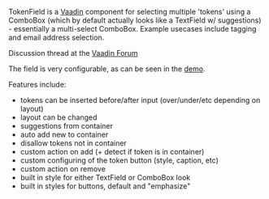 TokenField is a [Vaadin](http://vaadin.com) component for selecting multiple 'tokens' using a ComboBox (which by default actually looks like a TextField w/ suggestions) - essentially a multi-select ComboBox. Example usecases include tagging and email address selection.

Discussion thread at the [Vaadin Forum](http://vaadin.com/forum/-/message_boards/message/118245)

The field is very configurable, as can be seen in the [demo](http://marc.virtuallypreinstalled.com/TokenField/).

Features include:
  * tokens can be inserted before/after input (over/under/etc depending on layout)
  * layout can be changed
  * suggestions from container
  * auto add new to container
  * disallow tokens not in container
  * custom action on add (+ detect if token is in container)
  * custom configuring of the token button (style, caption, etc)
  * custom action on remove
  * built in style for either TextField or ComboBox look
  * built in styles for buttons, default and "emphasize"